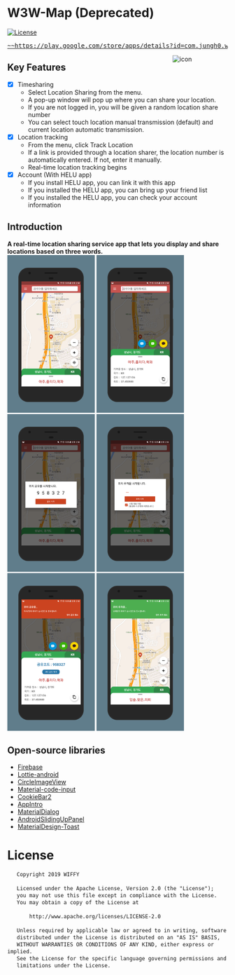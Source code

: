 # W3W-Map (Deprecated)
[![License](https://img.shields.io/badge/License-Apache%202.0-blue.svg)](https://opensource.org/licenses/Apache-2.0)
</br>

<pre><a href="https://play.google.com/store/apps/details?id=com.jungh0.w3w_map">~~https://play.google.com/store/apps/details?id=com.jungh0.w3w_map~~</a></pre>

<img alt="icon" src="https://user-images.githubusercontent.com/8678595/66832108-25ce8300-ef94-11e9-91be-d027c110dd49.png" align="right" width="25%">

## Key Features
- [x] Timesharing
  - Select Location Sharing from the menu.   
  - A pop-up window will pop up where you can share your location.
  - If you are not logged in, you will be given a random location share number
  - You can select touch location manual transmission (default) and current location automatic transmission.
- [x] Location tracking
  - From the menu, click Track Location
  - If a link is provided through a location sharer, the location number is automatically entered. If not, enter it manually.
  - Real-time location tracking begins
- [x] Account (With HELU app)
  - If you install HELU app, you can link it with this app
  - If you installed the HELU app, you can bring up your friend list
  - If you installed the HELU app, you can check your account information


## Introduction
**A real-time location sharing service app that lets you display and share locations based on three words.**
</br>
<img src='https://github.com/iveinvalue/W3W_Map/blob/master/resource/screenshot/1.png' width='200px'/>
<img src='https://github.com/iveinvalue/W3W_Map/blob/master/resource/screenshot/2.png' width='200px'/>
<img src='https://github.com/iveinvalue/W3W_Map/blob/master/resource/screenshot/3.png' width='200px'/>
<img src='https://github.com/iveinvalue/W3W_Map/blob/master/resource/screenshot/4.png' width='200px'/>
<br>
<img src='https://github.com/iveinvalue/W3W_Map/blob/master/resource/screenshot/5.png' width='200px'/>
<img src='https://github.com/iveinvalue/W3W_Map/blob/master/resource/screenshot/6.png' width='200px'/>
<br>

## Open-source libraries
- [Firebase](https://github.com/firebase/)
- [Lottie-android](https://github.com/airbnb/lottie-android)
- [CircleImageView](https://github.com/hdodenhof/CircleImageView)
- [Material-code-input](https://github.com/raycoarana/material-code-input)
- [CookieBar2](https://github.com/AviranAbady/CookieBar2)
- [AppIntro](https://github.com/AppIntro/AppIntro)
- [MaterialDialog](https://github.com/pepperonas/MaterialDialog)
- [AndroidSlidingUpPanel](https://github.com/umano/AndroidSlidingUpPanel)
- [MaterialDesign-Toast](https://github.com/valdesekamdem/MaterialDesign-Toast)

# License

```
   Copyright 2019 WIFFY

   Licensed under the Apache License, Version 2.0 (the "License");
   you may not use this file except in compliance with the License.
   You may obtain a copy of the License at

       http://www.apache.org/licenses/LICENSE-2.0

   Unless required by applicable law or agreed to in writing, software
   distributed under the License is distributed on an "AS IS" BASIS,
   WITHOUT WARRANTIES OR CONDITIONS OF ANY KIND, either express or implied.
   See the License for the specific language governing permissions and
   limitations under the License.
```
